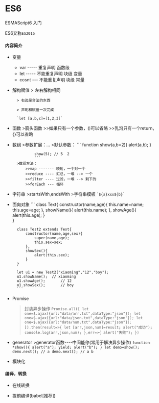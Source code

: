 # ES6
ESMAScript6 入门

ES6又称`ES2015`

#### 内容简介

* 变量
	* var ----- 重复声明  		 函数级		
	* let ----- 不能重复声明  块级    变量		
	* cosnt --- 不能重复声明  块级    常量
		
* 解构赋值
		> 左右解构相同
		
		> 右边是合法的东西
		
		> 声明和赋值一次完成
		
		`let [a,b,c]=[1,2,3]`
		
* 函数
		>箭头函数
				>>如果只有一个参数，()可以省略
				>>乳沟只有一个return， {}可以省略

* 数组
		>参数扩展：...
		>默认参数：
				```
				function show(a,b=2){
					alert(a,b);
				}
				
				show(5); // 5  2
				```
		>数组方法：
			>>map ------- 映射，一个对一个
			>>reduce ---- 汇总，一堆 --> 一个
			>>filter ---- 过滤，一堆 --> 剩下的
			>>forEach --- 循环 
* 字符串
		>startsWith,endsWith
		>字符串模板
				```
					`${a}xxx${b}`
				```

* 面向对象
		```
		class Text{
			constructor(name,age){
				this.name=name;
				this.age=age;
			},
			showName(){
				alert(this.name);
			},
			showAge(){
				alert(this.age);
			}			
		}
		
		class Test2 extends Text{
			constructor(name,age,sex){
				super(name,age);
				this.sex=sex;
			},
			showSex(){
				alert(this.sex);
			}
		}
		
		let u1 = new Test2("xiaoming","12","boy");
		u1.showName();	// xiaoming	
		u1.showAge();		// 12
		u1.showSex();		// boy
		```

* Promise
	>封装异步操作
		```
		Promise.all([
			let one=$.ajax({url:"data/arr.txt",dataType:"json"});
			let one=$.ajax({url:"data/json.txt",dataType:"json"});
			let one=$.ajax({url:"data/num.txt",dataType:"json"});
		]).then(result=>{
			let [arr,json,num]=result;
			alert("成功");
			console.log(arr,json,num);
		},err=>{
			alert("失败");
		})
		```

* generator
		>generator函数----中间能停(常用于解决异步操作)
		```
		function *show(){
			alert("a");
			yield;
			alert("b");
		}
		let demo=show();
		demo.next(); // a
		demo.next(); // a b
		```

* 模块化

#### 编译，转换

* 在线转换

* 提前编译(babel[推荐])

